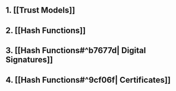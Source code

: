 ## 1. [[Trust Models]]

## 2. [[Hash Functions]]

## 3. [[Hash Functions#^b7677d| Digital Signatures]]
## 4. [[Hash Functions#^9cf06f| Certificates]]